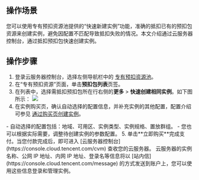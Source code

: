 ## 操作场景
您可以使用专有预扣资源池提供的“快速新建实例”功能，准确的抵扣已有的预扣包资源来创建实例，避免因配置不匹配导致抵扣失败的情况。本文介绍通过云服务器控制台，通过抵扣预扣包快速创建实例。


## 操作步骤
1. 登录云服务器控制台，选择左侧导航栏中的 [专有预扣资源池](https://console.cloud.tencent.com/cvm/preparedinstances)。
2. 在“专有预扣资源”页面，单击**预扣包列表**页签。
3. 在列表中，选择需抵扣预扣包所在行右侧的**更多** > **快速创建相同实例**。如下图所示：
![](https://qcloudimg.tencent-cloud.cn/raw/f7b130cbf9b408f29077daac21a80f21.png)
4. 在实例购买页，确认自动选择的配置信息，并补充实例的其他配置，配置介绍可参见 [通过购买页创建实例](https://intl.cloud.tencent.com/document/product/213/4855)。
<dx-alert infotype="explain" title="">
- 自动选择的配置包括：地域、可用区、实例类型、实例规格、置放群组。
- 您也可以根据实际需要，调整待创建实例的参数配置。
</dx-alert>
5. 单击**立即购买**完成支付。当您付款完成后，即可进入 [云服务器控制台](https://console.cloud.tencent.com/cvm) 查收您的云服务器。
云服务器的实例名称、公网 IP 地址、内网 IP 地址、登录名等信息将以 [站内信](https://console.cloud.tencent.com/message) 的方式发送到账户上，您可以使用这些信息登录和管理实例。



